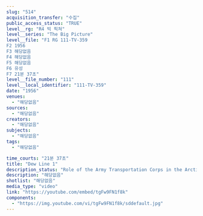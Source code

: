 ```yaml
---
slug: "514"
acquisition_transfer: "수집"
public_access_status: "TRUE"
level__rg: "R4 빅 픽쳐"
level__series: "The Big Picture"
level__file: "F1 RG 111-TV-359
F2 1956
F3 해당없음
F4 해당없음
F5 해당없음
F6 유성
F7 21분 37초"
level__file_number: "111"
level__local_identifier: "111-TV-359"
date: "1956"
venues: 
  - "해당없음"
sources: 
  - "해당없음"
creators: 
  - "해당없음"
subjects: 
  - "해당없음"
tags: 
  - "해당없음"

time_courts: "21분 37초"
title: "Dew Line 1"
description_status: "Role of the Army Transportation Corps in the Arctic in carrying supplies and equipment to the far-flung Dew Line outposts."
description: "해당없음"
shotlist: "해당없음"
media_type: "video"
link: "https://youtube.com/embed/tgFw9FN1f8k"
components: 
  - "https://img.youtube.com/vi/tgFw9FN1f8k/sddefault.jpg"
---
```

